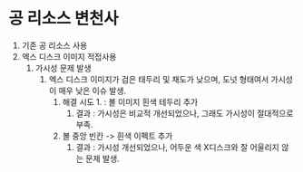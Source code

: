 # 공 리소스 변천사

1. 기존 공 리소스 사용
2. 엑스 디스크 이미지 적접사용
	1. 가시성 문제 발생
		1. 엑스 디스크 이미지가 검은 태두리 및 채도가 낮으며, 도넛 형태여서 가시성이 매우 낮은 이슈 발생.
			1. 해결 시도 1. : 볼 이미지 흰색 테두리 추가
				1. 결과 : 가시성은 비교적 개선되었으나, 그래도 가시성이 절대적으로 부족.
			2. 볼 중앙 빈칸 -> 흰색 이펙트 추가
				1. 결과 : 가시성 개선되었으나, 어두운 색 X디스크와 잘 어울리지 않는 문제 발생.